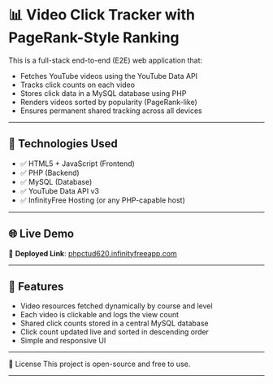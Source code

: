 # 📊 Video Click Tracker with PageRank-Style Ranking

This is a full-stack end-to-end (E2E) web application that:
- Fetches YouTube videos using the YouTube Data API
- Tracks click counts on each video
- Stores click data in a MySQL database using PHP
- Renders videos sorted by popularity (PageRank-like)
- Ensures permanent shared tracking across all devices

---

## 🔧 Technologies Used

- ✅ HTML5 + JavaScript (Frontend)
- ✅ PHP (Backend)
- ✅ MySQL (Database)
- ✅ YouTube Data API v3
- ✅ InfinityFree Hosting (or any PHP-capable host)

---

## 🌐 Live Demo

🔗 **Deployed Link**: [phpctud620.infinityfreeapp.com](https://phpctud620.infinityfreeapp.com)

---

## 🚀 Features

- Video resources fetched dynamically by course and level
- Each video is clickable and logs the view count
- Shared click counts stored in a central MySQL database
- Click count updated live and sorted in descending order
- Simple and responsive UI

---

📝 License
This project is open-source and free to use.

---
